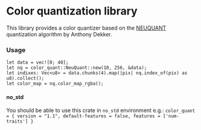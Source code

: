 # Color quantization library
This library provides a color quantizer based on the [NEUQUANT](https://scientificgems.wordpress.com/stuff/neuquant-fast-high-quality-image-quantization/)
quantization algorithm by Anthony Dekker.

### Usage

    let data = vec![0; 40];
    let nq = color_quant::NeuQuant::new(10, 256, &data);
    let indixes: Vec<u8> = data.chunks(4).map(|pix| nq.index_of(pix) as u8).collect();
    let color_map = nq.color_map_rgba();

#### no_std

You should be able to use this crate in `no_std` environment e.g.:
`color_quant = { version = "1.1", default-features = false, features = ['num-traits'] }`